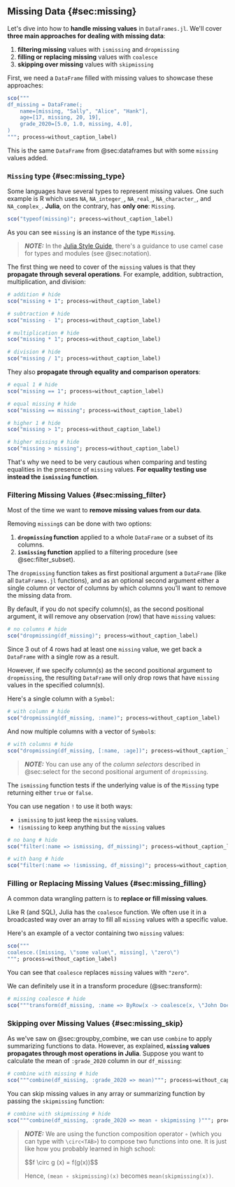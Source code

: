 ## Missing Data {#sec:missing}

Let's dive into how to **handle missing values** in `DataFrames.jl`.
We'll cover **three main approaches for dealing with missing data**:

1. **filtering missing** values with `ismissing` and `dropmissing`
1. **filling or replacing missing** values with `coalesce`
1. **skipping over missing** values with `skipmissing`

First, we need a `DataFrame` filled  with missing values to showcase these approaches:

```jl
sco("""
df_missing = DataFrame(;
    name=[missing, "Sally", "Alice", "Hank"],
    age=[17, missing, 20, 19],
    grade_2020=[5.0, 1.0, missing, 4.0],
)
"""; process=without_caption_label)
```

This is the same `DataFrame` from @sec:dataframes but with some `missing` values added.

### `Missing` type {#sec:missing_type}

Some languages have several types to represent missing values.
One such example is R which uses `NA`, `NA_integer_`, `NA_real_`, `NA_character_`, and `NA_complex_`.
**Julia**, on the contrary, has **only one**: `Missing`.

```jl
sco("typeof(missing)"; process=without_caption_label)
```

As you can see `missing` is an instance of the type `Missing`.

> **_NOTE:_**
> In the [Julia Style Guide](https://docs.julialang.org/en/v1/manual/style-guide/),
> there's a guidance to use camel case for types and modules
> (see @sec:notation).

The first thing we need to cover of the `missing` values is that they **propagate through several operations**.
For example, addition, subtraction, multiplication, and division:

```jl
# addition # hide
sco("missing + 1"; process=without_caption_label)
```

```jl
# subtraction # hide
sco("missing - 1"; process=without_caption_label)
```

```jl
# multiplication # hide
sco("missing * 1"; process=without_caption_label)
```

```jl
# division # hide
sco("missing / 1"; process=without_caption_label)
```

They also **propagate through equality and comparison operators**:

```jl
# equal 1 # hide
sco("missing == 1"; process=without_caption_label)
```

```jl
# equal missing # hide
sco("missing == missing"; process=without_caption_label)
```

```jl
# higher 1 # hide
sco("missing > 1"; process=without_caption_label)
```

```jl
# higher missing # hide
sco("missing > missing"; process=without_caption_label)
```

That's why we need to be very cautious when comparing and testing equalities in the presence of `missing` values.
**For equality testing use instead the `ismissing` function**.

### Filtering Missing Values {#sec:missing_filter}

Most of the time we want to **remove missing values from our data**.

Removing `missing`s can be done with two options:

1. **`dropmissing` function** applied to a whole `DataFrame` or a subset of its columns.
1. **`ismissing` function** applied to a filtering procedure (see @sec:filter_subset).

The `dropmissing` function takes as first positional argument a `DataFrame` (like all `DataFrames.jl` functions),
and as an optional second argument either a single column or vector of columns by which columns you'll want to remove the missing data from.

By default, if you do not specify column(s), as the second positional argument,
it will remove any observation (row) that have `missing` values:

```jl
# no columns # hide
sco("dropmissing(df_missing)"; process=without_caption_label)
```

Since 3 out of 4 rows had at least one `missing` value, we get back a `DataFrame` with a single row as a result.

However, if we specify column(s) as the second positional argument to `dropmissing`,
the resulting `DataFrame` will only drop rows that have `missing` values in the specified column(s).

Here's a single column with a `Symbol`:

```jl
# with column # hide
sco("dropmissing(df_missing, :name)"; process=without_caption_label)
```

And now multiple columns with a vector of `Symbol`s:

```jl
# with columns # hide
sco("dropmissing(df_missing, [:name, :age])"; process=without_caption_label)
```

> **_NOTE:_**
> You can use any of the _column selectors_ described in @sec:select for the second positional argument of `dropmissing`.

The `ismissing` function tests if the underlying value is of the `Missing` type returning either `true` or `false`.

You can use negation `!` to use it both ways:

- `ismissing` to just keep the `missing` values.
- `!ismissing` to keep anything but the `missing` values

```jl
# no bang # hide
sco("filter(:name => ismissing, df_missing)"; process=without_caption_label)
```

```jl
# with bang # hide
sco("filter(:name => !ismissing, df_missing)"; process=without_caption_label)
```

### Filling or Replacing Missing Values {#sec:missing_filling}

A common data wrangling pattern is to **replace or fill missing values**.

Like R (and SQL), Julia has the `coalesce` function.
We often use it in a broadcasted way over an array to fill all `missing` values with a specific value.

Here's an example of a vector containing two `missing` values:

```jl
sco("""
coalesce.([missing, \"some value\", missing], \"zero\")
"""; process=without_caption_label)
```

You can see that `coalesce` replaces `missing` values with `"zero"`.

We can definitely use it in a transform procedure (@sec:transform):

```jl
# missing coalesce # hide
sco("""transform(df_missing, :name => ByRow(x -> coalesce(x, \"John Doe\")); renamecols=false)"""; process=without_caption_label)
```

### Skipping over Missing Values {#sec:missing_skip}

As we've saw on @sec:groupby_combine, we can use `combine` to apply summarizing functions to data.
However, as explained, **`missing` values propagates through most operations in Julia**.
Suppose you want to calculate the mean of `:grade_2020` column in our `df_missing`:

```jl
# combine with missing # hide
sco("""combine(df_missing, :grade_2020 => mean)"""; process=without_caption_label)
```

You can skip missing values in any array or summarizing function by passing the `skipmissing` function:

```jl
# combine with skipmissing # hide
sco("""combine(df_missing, :grade_2020 => mean ∘ skipmissing )"""; process=without_caption_label)
```

> **_NOTE:_**
> We are using the function composition operator `∘` (which you can type with `\circ<TAB>`) to compose two functions into one.
> It is just like how you probably learned in high school:
>
> \$\$f \\circ g (x) = f(g(x))\$\$
>
> Hence, `(mean ∘ skipmissing)(x)` becomes `mean(skipmissing(x))`.
